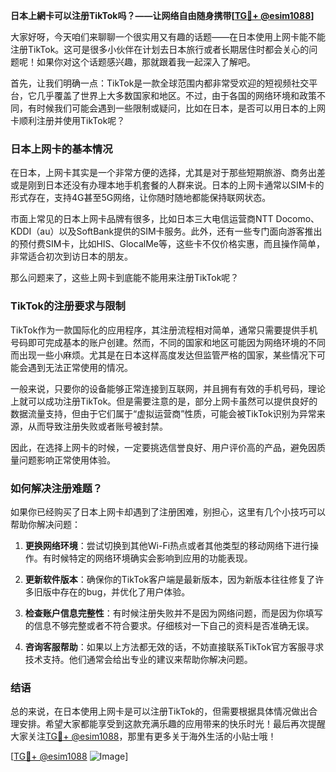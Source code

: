 **日本上網卡可以注册TikTok吗？——让网络自由随身携带[[TG💪+ @esim1088](https://t.me/s/esim1088)]**

大家好呀，今天咱们来聊聊一个很实用又有趣的话题——在日本使用上网卡能不能注册TikTok。这可是很多小伙伴在计划去日本旅行或者长期居住时都会关心的问题呢！如果你对这个话题感兴趣，那就跟着我一起深入了解吧。

首先，让我们明确一点：TikTok是一款全球范围内都非常受欢迎的短视频社交平台，它几乎覆盖了世界上大多数国家和地区。不过，由于各国的网络环境和政策不同，有时候我们可能会遇到一些限制或疑问，比如在日本，是否可以用日本的上网卡顺利注册并使用TikTok呢？

### 日本上网卡的基本情况

在日本，上网卡其实是一个非常方便的选择，尤其是对于那些短期旅游、商务出差或是刚到日本还没有办理本地手机套餐的人群来说。日本的上网卡通常以SIM卡的形式存在，支持4G甚至5G网络，让你随时随地都能保持联网状态。

市面上常见的日本上网卡品牌有很多，比如日本三大电信运营商NTT Docomo、KDDI（au）以及SoftBank提供的SIM卡服务。此外，还有一些专门面向游客推出的预付费SIM卡，比如HIS、GlocalMe等，这些卡不仅价格实惠，而且操作简单，非常适合初次到访日本的朋友。

那么问题来了，这些上网卡到底能不能用来注册TikTok呢？

### TikTok的注册要求与限制

TikTok作为一款国际化的应用程序，其注册流程相对简单，通常只需要提供手机号码即可完成基本的账户创建。然而，不同的国家和地区可能因为网络环境的不同而出现一些小麻烦。尤其是在日本这样高度发达但监管严格的国家，某些情况下可能会遇到无法正常使用的情况。

一般来说，只要你的设备能够正常连接到互联网，并且拥有有效的手机号码，理论上就可以成功注册TikTok。但是需要注意的是，部分上网卡虽然可以提供良好的数据流量支持，但由于它们属于“虚拟运营商”性质，可能会被TikTok识别为异常来源，从而导致注册失败或者账号被封禁。

因此，在选择上网卡的时候，一定要挑选信誉良好、用户评价高的产品，避免因质量问题影响正常使用体验。

### 如何解决注册难题？

如果你已经购买了日本上网卡却遇到了注册困难，别担心，这里有几个小技巧可以帮助你解决问题：

1. **更换网络环境**：尝试切换到其他Wi-Fi热点或者其他类型的移动网络下进行操作。有时候特定的网络环境确实会影响到应用的功能表现。
   
2. **更新软件版本**：确保你的TikTok客户端是最新版本，因为新版本往往修复了许多旧版中存在的bug，并优化了用户体验。

3. **检查账户信息完整性**：有时候注册失败并不是因为网络问题，而是因为你填写的信息不够完整或者不符合要求。仔细核对一下自己的资料是否准确无误。

4. **咨询客服帮助**：如果以上方法都无效的话，不妨直接联系TikTok官方客服寻求技术支持。他们通常会给出专业的建议来帮助你解决问题。

### 结语

总的来说，在日本使用上网卡是可以注册TikTok的，但需要根据具体情况做出合理安排。希望大家都能享受到这款充满乐趣的应用带来的快乐时光！最后再次提醒大家关注[TG💪+ @esim1088](https://t.me/s/esim1088)，那里有更多关于海外生活的小贴士哦！

[[TG💪+ @esim1088](https://t.me/s/esim1088) ![Image](https://i.postimg.cc/4NQfJmqS/Snipaste-2025-05-13-00-14-12.png)]